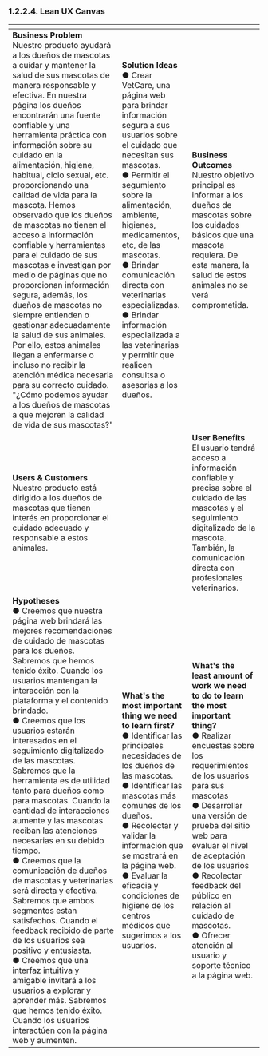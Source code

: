 ﻿### 1.2.2.4. Lean UX Canvas

| <!-- -->                                                                                                                                                                                                                                                                                                                                                                                                                                                                                                                                                                                                                                                                                                                                                                                                                                                                                                                                                                                              | <!-- -->                                                                                                                                                                                                                                                                                                                                                                                                                                                  | <!-- -->                                                                                                                                                                                                                                                                                                                                                                                                                          |
|-------------------------------------------------------------------------------------------------------------------------------------------------------------------------------------------------------------------------------------------------------------------------------------------------------------------------------------------------------------------------------------------------------------------------------------------------------------------------------------------------------------------------------------------------------------------------------------------------------------------------------------------------------------------------------------------------------------------------------------------------------------------------------------------------------------------------------------------------------------------------------------------------------------------------------------------------------------------------------------------------------|-----------------------------------------------------------------------------------------------------------------------------------------------------------------------------------------------------------------------------------------------------------------------------------------------------------------------------------------------------------------------------------------------------------------------------------------------------------|-----------------------------------------------------------------------------------------------------------------------------------------------------------------------------------------------------------------------------------------------------------------------------------------------------------------------------------------------------------------------------------------------------------------------------------|
| **Business Problem**<br/>Nuestro producto ayudará a los dueños de mascotas a cuidar y mantener la salud de sus mascotas de manera responsable y efectiva. En nuestra página los dueños encontrarán una fuente confiable y una herramienta práctica con información sobre su cuidado en la alimentación, higiene, habitual, ciclo sexual, etc. proporcionando una calidad de vida para la mascota. Hemos observado que los dueños de mascotas no tienen el acceso a información confiable y herramientas para el cuidado de sus mascotas e investigan por medio de páginas que no proporcionan información segura, además, los dueños de mascotas no siempre entienden o gestionar adecuadamente la salud de sus animales. Por ello, estos animales llegan a enfermarse o incluso no recibir la atención médica necesaria para su correcto cuidado. "¿Cómo podemos ayudar a los dueños de mascotas a que mejoren la calidad de vida de sus mascotas?"                                                  | **Solution Ideas**<br/>● Crear VetCare, una página web para brindar información segura a sus usuarios sobre el cuidado que necesitan sus mascotas.<br/>● Permitir el segumiento sobre la alimentación, ambiente, higienes, medicamentos, etc, de las mascotas.<br/>● Brindar comunicación directa con veterinarias especializadas.<br/>● Brindar información especializada a las veterinarias y permitir que realicen consultsa o asesorias a los dueños. | **Business Outcomes**<br/>Nuestro objetivo principal es informar a los dueños de mascotas sobre los cuidados básicos que una mascota requiera. De esta manera, la salud de estos animales no se verá comprometida.                                                                                                                                                                                                                |
| **Users & Customers**<br/>Nuestro producto está dirigido a los dueños de mascotas que tienen interés en proporcionar el cuidado adecuado y responsable a estos animales.                                                                                                                                                                                                                                                                                                                                                                                                                                                                                                                                                                                                                                                                                                                                                                                                                              |                                                                                                                                                                                                                                                                                                                                                                                                                                                           | **User Benefits**<br/>El usuario tendrá acceso a información confiable y precisa sobre el cuidado de las mascotas y el seguimiento digitalizado de la mascota. También, la comunicación directa con profesionales veterinarios.                                                                                                                                                                                                   |
| **Hypotheses**<br/>● Creemos que nuestra página web brindará las mejores recomendaciones de cuidado de mascotas para los dueños. Sabremos que hemos tenido éxito. Cuando los usuarios mantengan la interacción con la plataforma y el contenido brindado.<br/>● Creemos que los usuarios estarán interesados en el seguimiento digitalizado de las mascotas. Sabremos que la herramienta es de utilidad tanto para dueños como para mascotas. Cuando la cantidad de interacciones aumente y las mascotas reciban las atenciones necesarias en su debido tiempo.<br/>● Creemos que la comunicación de dueños de mascotas y veterinarias será directa y efectiva. Sabremos que ambos segmentos estan satisfechos. Cuando el feedback recibido de parte de los usuarios sea positivo y entusiasta.<br/>● Creemos que una interfaz intuitiva y amigable invitará a los usuarios a explorar y aprender más. Sabremos que hemos tenido éxito. Cuando los usuarios interactúen con la página web y aumenten. | **What's the most important thing we need to learn first?**<br/>● Identificar las principales necesidades de los dueños de las mascotas.<br/>● Identificar las mascotas más comunes de los dueños.<br/>● Recolectar y validar la información que se mostrará en la página web.<br/>● Evaluar la eficacia y condiciones de higiene de los centros médicos que sugerimos a los usuarios.                                                                    | **What's the least amount of work we need to do to learn the most important thing?**<br/>● Realizar encuestas sobre los requerimientos de los usuarios para sus mascotas<br/>● Desarrollar una versión de prueba del sitio web para evaluar el nivel de aceptación de los usuarios<br/>● Recolectar feedback del público en relación al cuidado de mascotas.<br/>● Ofrecer atención al usuario y soporte técnico a la página web. |
